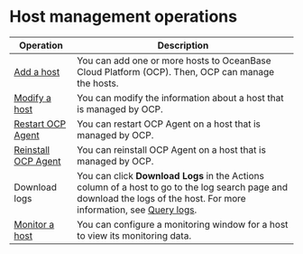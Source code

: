 Host management operations
===============================================

|  Operation    | Description    |
|-------|--------|
| [Add a host](2.add-a-host-1.md)          | You can add one or more hosts to OceanBase Cloud Platform (OCP). Then, OCP can manage the hosts.   |
| [Modify a host](3.modify-host.md)       | You can modify the information about a host that is managed by OCP.   |
| [Restart OCP Agent](4.restart-the-ocp-agent.md)   | You can restart OCP Agent on a host that is managed by OCP.   |
| [Reinstall OCP Agent](5.reinstall-ocp-agent.md) | You can reinstall OCP Agent on a host that is managed by OCP.    |
| Download logs                                                      | You can click **Download Logs** in the Actions column of a host to go to the log search page and download the logs of the host. For more information, see [Query logs](../10.system-management-features/13.log-service.md). |
| [Monitor a host](6.host-monitoring.md)      | You can configure a monitoring window for a host to view its monitoring data.  |
